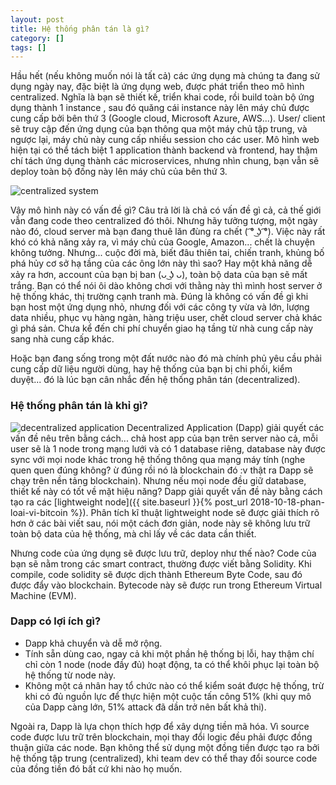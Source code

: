 ```yaml
---
layout: post
title: Hệ thống phân tán là gì?
category: []
tags: []
---
```


Hầu hết (nếu không muốn nói là tất cả) các ứng dụng mà chúng ta đang sử dụng ngày nay, đặc biệt là ứng dụng web, được phát triển theo mô hình centralized. Nghĩa là bạn sẽ thiết kế, triển khai code, rồi build toàn bộ ứng dụng thành 1 instance , sau đó quăng cái instance này lên máy chủ được cung cấp bởi bên thứ 3 (Google cloud, Microsoft Azure, AWS...). User/ client sẽ truy cập đến ứng dụng của bạn thông qua một máy chủ tập trung, và ngược lại, máy chủ này cung cấp nhiều session cho các user. Mô hình web hiện tại có thể tách biệt 1 application thành backend và frontend, hay thậm chí tách ứng dụng thành các microservices, nhưng nhìn chung, bạn vẫn sẽ deploy toàn bộ đống này lên máy chủ của bên thứ 3.

![centralized system](../../../assets/img/posts/centralized.png)

Vậy mô hình này có vấn đề gì? Câu trả lời là chả có vấn đề gì cả, cả thế giới vẫn đang code theo centralized đó thôi. Nhưng hãy tưởng tượng, một ngày nào đó, cloud server mà bạn đang thuê lăn đùng ra chết ( ͡° ͜ʖ ͡°). Việc này rất khó có khả năng xảy ra, vì máy chủ của Google, Amazon... chết là chuyện không tưởng. Nhưng... cuộc đời mà, biết đâu thiên tai, chiến tranh, khủng bố phá hủy cơ sở hạ tầng của các ông lớn này thì sao? Hay một khả năng dễ xảy ra hơn, account của bạn bị ban (ᴗ ͜ʖ ᴗ), toàn bộ data của bạn sẽ mất trắng. Bạn có thể nói ôi dào không chơi với thằng này thì mình host server ở hệ thống khác, thị trường cạnh tranh mà. Đúng là không có vấn đề gì khi bạn host một ứng dụng nhỏ, nhưng đối với các công ty vừa và lớn, lượng data nhiều, phục vụ hàng ngàn, hàng triệu user, chết cloud server chả khác gì phá sản. Chưa kể đến chi phí chuyển giao hạ tầng từ nhà cung cấp này sang nhà cung cấp khác.

Hoặc bạn đang sống trong một đất nước nào đó mà chính phủ yêu cầu phải cung cấp dữ liệu người dùng, hay hệ thống của bạn bị chi phối, kiểm duyệt... đó là lúc bạn cân nhắc đến hệ thống phân tán (decentralized).

### Hệ thống phân tán là khỉ gì?

![decentralized application](../../../assets/img/posts/decentralized.png)
Decentralized Application (Dapp) giải quyết các vấn đề nêu trên bằng cách... chả host app của bạn trên server nào cả, mỗi user sẽ là 1 node trong mạng lưới và có 1 database riêng, database này được sync với mọi node khác trong hệ thống thông qua mạng máy tính (nghe quen quen đúng không? ừ đúng rồi nó là blockchain đó :v thật ra Dapp sẽ chạy trên nền tảng blockchain). Nhưng nếu mọi node đều giữ database, thiết kế này có tốt về mặt hiệu năng? Dapp giải quyết vấn đề này bằng cách tạo ra các [lightweight node]({{ site.baseurl }}{% post_url 2018-10-18-phan-loai-vi-bitcoin %}). Phân tích kĩ thuật lightweight node sẽ được giải thích rõ hơn ở các bài viết sau, nói một cách đơn giản, node này sẽ không lưu trữ toàn bộ data của hệ thống, mà chỉ lấy về các data cần thiết.

Nhưng code của ứng dụng sẽ được lưu trữ, deploy như thế nào? Code của bạn sẽ nằm trong các smart contract, thường được viết bằng Solidity. Khi compile, code solidity sẽ được dịch thành Ethereum Byte Code, sau đó được đẩy vào blockchain. Bytecode này sẽ được run trong Ethereum Virtual Machine (EVM).

### Dapp có lợi ích gì?

- Dapp khả chuyển và dễ mở rộng.
- Tính sẵn dùng cao, ngay cả khi một phần hệ thống bị lỗi, hay thậm chí chỉ còn 1 node (node đầy đủ) hoạt động, ta có thể khôi phục lại toàn bộ hệ thống từ node này.
- Không một cá nhân hay tổ chức nào có thể kiểm soát được hệ thống, trừ khi có đủ nguồn lực để thực hiện một cuộc tấn công 51% (khi quy mô của Dapp càng lớn, 51% attack đã dần trở nên bất khả thi).

Ngoài ra, Dapp là lựa chọn thích hợp để xây dựng tiền mã hóa. Vì source code được lưu trữ trên blockchain, mọi thay đổi logic đều phải được đồng thuận giữa các node. Bạn không thể sử dụng một đồng tiền được tạo ra bởi hệ thống tập trung (centralized), khi team dev có thể thay đổi source code của đồng tiền đó bất cứ khi nào họ muốn.
